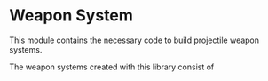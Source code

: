 # Weapon System

This module contains the necessary code to build projectile weapon systems. 

The weapon systems created with this library consist of 